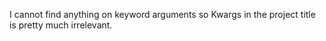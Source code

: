 I cannot find anything on keyword arguments so Kwargs in the project title is pretty much irrelevant.
